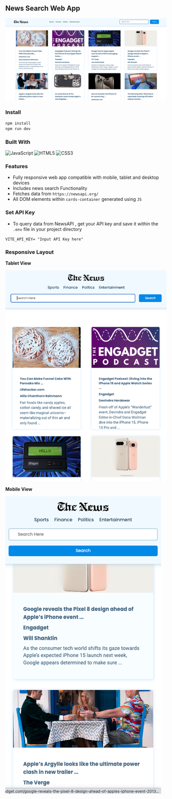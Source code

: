## News Search Web App
![Desktop View](./desktop-view.png)

### Install

```bash
npm install
npm run dev
```
### Built With 
![JavaScript](https://img.shields.io/badge/javascript-%23323330.svg?style=for-the-badge&logo=javascript&logoColor=%23F7DF1E) ![HTML5](https://img.shields.io/badge/html5-%23E34F26.svg?style=for-the-badge&logo=html5&logoColor=white) ![CSS3](https://img.shields.io/badge/css3-%231572B6.svg?style=for-the-badge&logo=css3&logoColor=white)

### Features
- Fully responsive web app compatible with mobile, tablet and desktop devices
- Includes news search Functionality
- Fetches data from  `https://newsapi.org/`
- All DOM elements within `cards-container` generated using `JS`

### Set API Key

- To query data from NewsAPI , get your API key and save it within the `.env` file in your project directory


```
VITE_API_KEY= "Input API Key here"
```

### Responsive Layout

<b>Tablet View</b>

![Tablet View](./tablet-view.png)

<b>Mobile View</b>

![Mobile View](./mobile-view.png)



